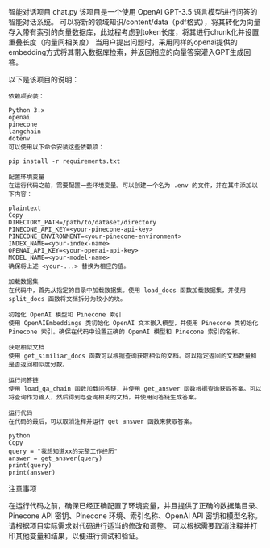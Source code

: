 智能对话项目 chat.py
该项目是一个使用 OpenAI GPT-3.5 语言模型进行问答的智能对话系统。
可以将新的领域知识/content/data（pdf格式），将其转化为向量存入带有索引的向量数据库，此过程考虑到token长度，将其进行chunk化并设置重叠长度（向量间相关度）
当用户提出问题时，采用同样的openai提供的embedding方式将其带入数据库检索，并返回相应的向量答案灌入GPT生成回答。

以下是该项目的说明：

    依赖项安装：

    Python 3.x
    openai 
    pinecone 
    langchain 
    dotenv 
    可以使用以下命令安装这些依赖项：

    pip install -r requirements.txt

    配置环境变量
    在运行代码之前，需要配置一些环境变量。可以创建一个名为 .env 的文件，并在其中添加以下内容：

    plaintext
    Copy
    DIRECTORY_PATH=/path/to/dataset/directory
    PINECONE_API_KEY=<your-pinecone-api-key>
    PINECONE_ENVIRONMENT=<your-pinecone-environment>
    INDEX_NAME=<your-index-name>
    OPENAI_API_KEY=<your-openai-api-key>
    MODEL_NAME=<your-model-name>
    确保将上述 <your-...> 替换为相应的值。

    加载数据集
    在代码中，首先从指定的目录中加载数据集。使用 load_docs 函数加载数据集，并使用 split_docs 函数将文档拆分为较小的块。

    初始化 OpenAI 模型和 Pinecone 索引
    使用 OpenAIEmbeddings 类初始化 OpenAI 文本嵌入模型，并使用 Pinecone 类初始化 Pinecone 索引。确保在代码中设置正确的 OpenAI 模型和 Pinecone 索引的名称。

    获取相似文档
    使用 get_similiar_docs 函数可以根据查询获取相似的文档。可以指定返回的文档数量和是否返回相似度分数。

    运行问答链
    使用 load_qa_chain 函数加载问答链，并使用 get_answer 函数根据查询获取答案。可以将查询作为输入，然后得到与查询相关的文档，并使用问答链生成答案。

    运行代码
    在代码的最后，可以取消注释并运行 get_answer 函数来获取答案。

    python
    Copy
    query = "我想知道xx的完整工作经历"
    answer = get_answer(query)
    print(query)
    print(answer)

注意事项

在运行代码之前，确保已经正确配置了环境变量，并且提供了正确的数据集目录、Pinecone API 密钥、Pinecone 环境、索引名称、OpenAI API 密钥和模型名称。
请根据项目实际需求对代码进行适当的修改和调整。
可以根据需要取消注释并打印其他变量和结果，以便进行调试和验证。